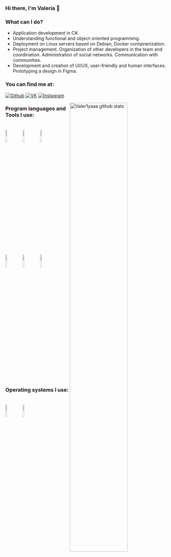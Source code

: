 ### Hi there, I'm Valeria 👋

### What can I do?

- Application development in C#.
- Understanding functional and object-oriented programming.
- Deployment on Linux servers based on Debian, Docker containerization.
- Project management. Organization of other developers in the team and coordination. Administration of social networks. Communication with communities.
- Development and creation of UI/UX, user-friendly and human interfaces. Prototyping a design in Figma.

### **You can find me at:**

[![Github](https://img.shields.io/badge/-Github-000?style=flat&logo=Github&logoColor=white)](https://github.com/valer1yaaa)
[![VK](https://img.shields.io/badge/-VK-000?style=flat&logo=VK&logoColor=white)](https://vk.com/valer1yaaa)
[![Instagram](https://img.shields.io/badge/-Instagram-000?style=flat&logo=Instagram&logoColor=white)](https://instagram.com/imvaler1ya)

<p>

  <img width="60%" align="right" alt="Valer1yaaa github stats" src="https://github-readme-stats.vercel.app/api?username=Valer1yaaa&count_private=true&hide=cpp,javascript,python&show_icons=true&hide_border=true&line_height=27&theme=dark&show_owner=true&include_all_commits=true" />

### Program languages and Tools I use:<br><br>

<code><img width="10%" src="https://www.vectorlogo.zone/logos/git-scm/git-scm-ar21.svg"></code>
<code><img width="10%" src="https://www.vectorlogo.zone/logos/github/github-ar21.svg"></code>
<code><img width="10%" src="https://www.vectorlogo.zone/logos/gitlab/gitlab-ar21.svg"></code>
<br/>
<code><img width="10%" src="https://www.vectorlogo.zone/logos/dotnet/dotnet-ar21.svg"></code>
<code><img width="10%" src="https://www.vectorlogo.zone/logos/mysql/mysql-ar21.svg"></code>
<code><img width="10%" src="https://www.vectorlogo.zone/logos/figma/figma-ar21.svg"></code>
<br/>

### Operating systems I use:<br><br>

<code><img width="10%" src="https://simpleicons.org/icons/windows.svg"></code>
<code><img width="10%" src="https://simpleicons.org/icons/debian.svg"></code>

</p>
